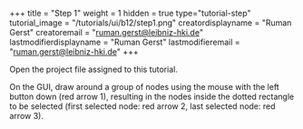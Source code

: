 +++
title = "Step 1"
weight = 1
hidden = true
type="tutorial-step"
tutorial_image = "/tutorials/ui/b12/step1.png"
creatordisplayname = "Ruman Gerst"
creatoremail = "ruman.gerst@leibniz-hki.de"
lastmodifierdisplayname = "Ruman Gerst"
lastmodifieremail = "ruman.gerst@leibniz-hki.de"
+++

Open the project file assigned to this tutorial. 

On the GUI, draw around a group of nodes using the mouse with the left button down  (red arrow 1), resulting in the nodes inside the dotted rectangle to be selected (first selected node: red arrow 2, last selected node: red arrow 3). 
